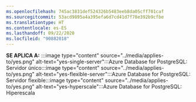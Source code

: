 ```yaml
---
ms.openlocfilehash: 745ac3831def524326b5483eeb8da05cff701caf
ms.sourcegitcommit: 53acd9895a4a395efa6d7cd41d7f78e392b9cfbe
ms.translationtype: HT
ms.contentlocale: es-ES
ms.lasthandoff: 09/22/2020
ms.locfileid: "90882018"
---
```

<Token>**SE APLICA A:** :::image type="content" source="../media/applies-to/yes.png" alt-text="yes-single-server":::Azure Database for PostgreSQL: Servidor único:::image type="content" source="../media/applies-to/yes.png" alt-text="yes-flexible-server":::Azure Database for PostgreSQL: Servidor flexible:::image type="content" source="../media/applies-to/yes.png" alt-text="yes-hyperscale":::Azure Database for PostgreSQL: Hiperescala</Token>
